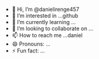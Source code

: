 - 👋 Hi, I’m @danielirenge457
- 👀 I’m interested in ...github
- 🌱 I’m currently learning ...
- 💞️ I’m looking to collaborate on ...
- 📫 How to reach me ...daniel 
- 😄 Pronouns: ...
- ⚡ Fun fact: ...

<!---
danielirenge457/danielirenge457 is a ✨ special ✨ repository because its `README.md` (this file) appears on your GitHub profile.
You can click the Preview link to take a look at your changes.
--->
